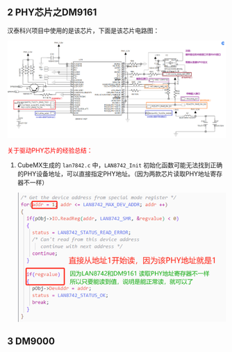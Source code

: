 

## 2 PHY芯片之DM9161

汉泰科兴项目中使用的是该芯片，下面是该芯片电路图：

![alt text](/assets/ST/15_lwip/image/image.png)

<font color="red">关于驱动PHY芯片的经验总结：</font>

1. CubeMX生成的 `lan7842.c` 中，`LAN8742_Init` 初始化函数可能无法找到正确的PHY设备地址，可以直接指定PHY地址。（因为两款芯片读取PHY地址寄存器不一样）

    ![alt text](/assets/ST/15_lwip/image/image-1.png)


## 3 DM9000